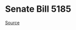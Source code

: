 # Senate Bill 5185

[Source](http://lawfilesext.leg.wa.gov/biennium/2023-24/Pdf/Bills/Senate%20Bills/5185.pdf)